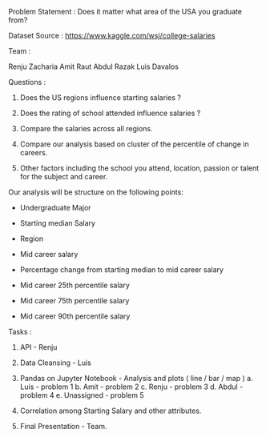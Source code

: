 
Problem Statement : Does it matter what area of the USA you graduate from?

Dataset Source : https://www.kaggle.com/wsj/college-salaries

Team : 

Renju Zacharia
Amit Raut
Abdul Razak
Luis Davalos


Questions :

1. Does the US regions influence starting salaries ? 

2. Does the rating of school attended influence salaries ? 

3. Compare the salaries across all regions.

4. Compare our analysis based on cluster of the percentile of change in careers.

5. Other factors including the school you attend, location, passion or talent for the subject and career.

Our analysis will be structure on the following points:

- Undergraduate Major

- Starting median Salary

- Region

- Mid career salary

- Percentage change from starting median to mid career salary

- Mid career 25th percentile salary

- Mid career 75th percentile salary

- Mid career 90th percentile salary

Tasks :

1. API - Renju 
   
2. Data Cleansing - Luis

3. Pandas on Jupyter Notebook -
       Analysis and plots ( line / bar / map ) 
	a. Luis - problem 1
	b. Amit - problem 2
	c. Renju - problem 3
	d. Abdul - problem 4
	e. Unassigned - problem 5

4. Correlation among Starting Salary and other attributes.   

4. Final Presentation - Team.

